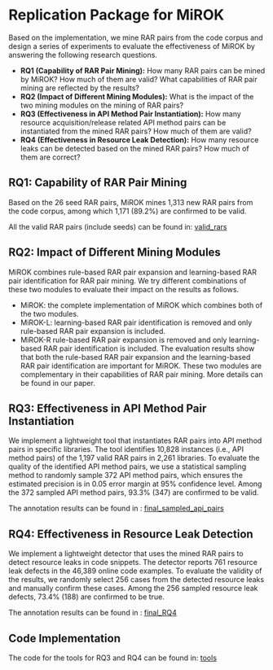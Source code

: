 # Replication Package for MiROK

Based on the implementation, we mine RAR pairs from the code corpus and design a series of experiments to evaluate the effectiveness of MiROK by answering the following research questions.
- **RQ1 (Capability of RAR Pair Mining):** How many RAR pairs can be mined by MiROK? How much of them are valid? What capabilities of RAR pair mining are reflected by the results?
- **RQ2 (Impact of Different Mining Modules):** What is the impact of the two mining modules on the mining of RAR pairs?
- **RQ3 (Effectiveness in API Method Pair Instantiation):** How many resource acquisition/release related API method pairs can be instantiated from the mined RAR pairs? How much of them are valid?
- **RQ4 (Effectiveness in Resource Leak Detection):** How many resource leaks can be detected based on the mined RAR pairs? How much of them are correct?


## RQ1: Capability of RAR Pair Mining
Based on the 26 seed RAR pairs, MiROK mines 1,313 new RAR pairs from the code corpus, among which 1,171 (89.2%) are confirmed to be valid. 

All the valid RAR pairs (include seeds) can be found in: [valid_rars](./final_rars.txt)

## RQ2: Impact of Different Mining Modules
MiROK combines rule-based RAR pair expansion and learning-based RAR pair identification for RAR pair mining. We try different combinations of these two modules to evaluate their impact on the results as follows.
- MiROK: the complete implementation of MiROK which combines both of the two modules.
- MiROK-L: learning-based RAR pair identification is removed and only rule-based RAR pair expansion is included.
- MiROK-R rule-based RAR pair expansion is removed and only learning-based RAR pair identification is included.
The evaluation results show that both the rule-based RAR pair expansion and the learning-based RAR pair identification are important for MiROK.
These two modules are complementary in their capabilities of RAR pair mining.
More details can be found in our paper.

## RQ3: Effectiveness in API Method Pair Instantiation
We implement a lightweight tool that instantiates RAR pairs into API method pairs in specific libraries.
The tool identifies 10,828 instances (i.e., API method pairs) of the 1,197 valid RAR pairs in 2,261 libraries.
To evaluate the quality of the identified API method pairs, we use a statistical sampling method to randomly sample 372 API method pairs, which ensures the estimated precision is in 0.05 error margin at 95\% confidence level.
Among the 372 sampled API method pairs,  93.3% (347) are confirmed to be valid.

The annotation results can be found in : [final_sampled_api_pairs](./final_sampled_api_pairs.csv)


## RQ4: Effectiveness in Resource Leak Detection
We implement a lightweight detector that uses the mined RAR pairs to detect resource leaks in code snippets.
The detector reports 761 resource leak defects in the 46,389 online code examples.
To evaluate the validity of the results, we randomly select 256 cases from the detected resource leaks and manually confirm these cases.
Among the 256 sampled resource leak defects, 73.4% (188) are confirmed to be true.

The annotation results can be found in : [final_RQ4](./final_RQ4.zip)
 
## Code Implementation
The code for the tools for RQ3 and RQ4 can be found in: [tools](./tool%20implemenation.zip)

